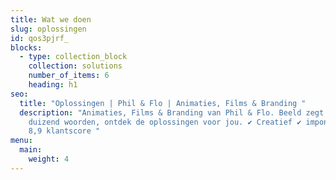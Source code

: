 ```yaml
---
title: Wat we doen
slug: oplossingen
id: qos3pjrf_
blocks:
  - type: collection_block
    collection: solutions
    number_of_items: 6
    heading: h1
seo:
  title: "Oplossingen | Phil & Flo | Animaties, Films & Branding "
  description: "Animaties, Films & Branding van Phil & Flo. Beeld zegt meer dan
    duizend woorden, ontdek de oplossingen voor jou. ✔ Creatief ✔ imponerend ✔
    8,9 klantscore "
menu:
  main:
    weight: 4
---
```


